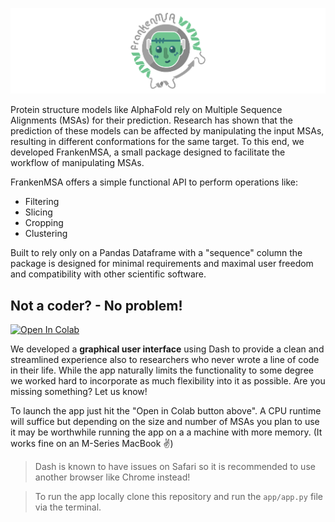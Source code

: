 ![](app/assets/frankenmsa_header.png)

Protein structure models like AlphaFold rely on Multiple Sequence Alignments (MSAs) for their prediction. Research has shown that the prediction of these models can be affected by manipulating the input MSAs, resulting in different conformations for the same target. To this end, we developed FrankenMSA, a small package designed to facilitate the workflow of manipulating MSAs. 

FrankenMSA offers a simple functional API to perform operations like:

- Filtering
- Slicing
- Cropping
- Clustering

Built to rely only on a Pandas Dataframe with a "sequence" column the package is designed for minimal requirements and maximal user freedom and compatibility with other scientific software. 

## Not a coder? - No problem!
<a href="https://colab.research.google.com/github/ibmm-unibe-ch/FrankenMSA/blob/dev/app/FrankenMSA_app_colab.ipynb" target="_parent"><img src="https://colab.research.google.com/assets/colab-badge.svg" alt="Open In Colab"/></a>

We developed a **graphical user interface** using Dash to provide a clean and streamlined experience also to researchers who never wrote a line of code in their life. While the app naturally limits the functionality to some degree we worked hard to incorporate as much flexibility into it as possible. Are you missing something? Let us know! 

To launch the app just hit the "Open in Colab button above". A CPU runtime will suffice but depending on the size and number of MSAs you plan to use it may be worthwhile running the app on a a machine with more memory. (It works fine on an M-Series MacBook ✌️)

> Dash is known to have issues on Safari so it is recommended to use another browser like Chrome instead!

> To run the app locally clone this repository and run the `app/app.py` file via the terminal.
